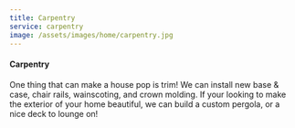 ```yaml
---
title: Carpentry
service: carpentry
image: /assets/images/home/carpentry.jpg
---
```

#### Carpentry

One thing that can make a house pop is trim! We can install new base & case,
chair rails, wainscoting, and crown molding. If your looking to make the
exterior of your home beautiful, we can build a custom pergola,
or a nice deck to lounge on! 